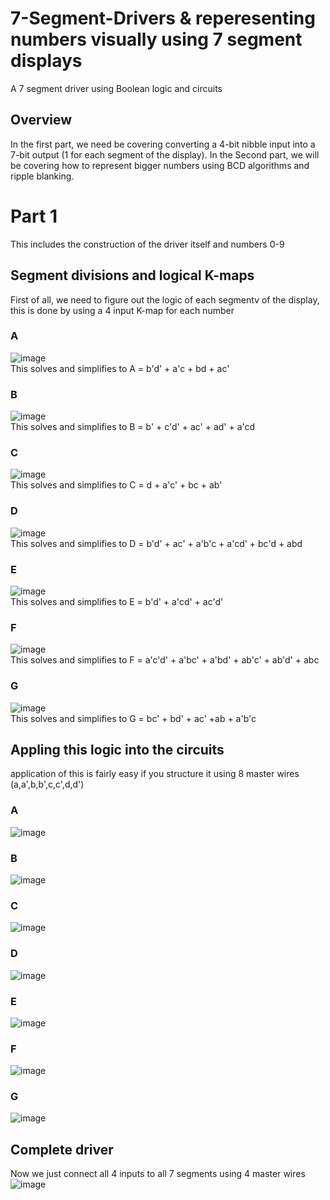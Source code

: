 # 7-Segment-Drivers & reperesenting numbers visually using 7 segment displays
A 7 segment driver using Boolean logic and circuits 
## Overview
In the first part, we need be covering converting a 4-bit nibble input into a 7-bit output (1 for each segment of the display).
In the Second part, we will be covering how to represent bigger numbers using BCD algorithms and ripple blanking.

# Part 1
This includes the construction of the driver itself and numbers 0-9

## Segment divisions and logical K-maps
First of all, we need to figure out the logic of each segmentv of the display, this is done by using a 4 input K-map for each number
### A
![image](https://github.com/gbentham06/7-Segment-Driver/assets/169713724/0afbb6eb-627f-4f4a-9413-a841f0a78751)<br/>
This solves and simplifies to A = b'd' + a'c + bd + ac'

### B
![image](https://github.com/gbentham06/7-Segment-Driver/assets/169713724/0c7bc262-aa0b-4fc5-bdc5-78422bf8f457)<br/>
This solves and simplifies to B = b' + c'd' + ac' + ad' + a'cd

### C
![image](https://github.com/gbentham06/7-Segment-Driver/assets/169713724/dd876016-753e-45e5-9f84-a95a337a066b)<br/>
This solves and simplifies to C = d + a'c' + bc + ab'

### D
![image](https://github.com/gbentham06/7-Segment-Driver/assets/169713724/84e7d995-de0b-4f98-a637-e259e0b29f43)<br/>
This solves and simplifies to D = b'd' + ac' + a'b'c + a'cd' + bc'd + abd

### E
![image](https://github.com/gbentham06/7-Segment-Driver/assets/169713724/b7c51c1d-6e0f-46f6-a4cf-539d717519de)<br/>
This solves and simplifies to E = b'd' + a'cd' + ac'd'

### F
![image](https://github.com/gbentham06/7-Segment-Driver/assets/169713724/0672f8c7-2a28-46cd-a0a3-149c1424b123)<br/>
This solves and simplifies to F = a'c'd' + a'bc' + a'bd' + ab'c' + ab'd' + abc

### G
![image](https://github.com/gbentham06/7-Segment-Driver/assets/169713724/d26e474e-196f-47b7-ba9f-51266a2ad722)<br/>
This solves and simplifies to G = bc' + bd' + ac' +ab + a'b'c

## Appling this logic into the circuits
application of this is fairly easy if you structure it using 8 master wires (a,a',b,b',c,c',d,d')

### A
![image](https://github.com/gbentham06/7-Segment-Driver/assets/169713724/9311d4c1-8e8d-4e3a-9367-11ee827f9ef1)

### B
![image](https://github.com/gbentham06/7-Segment-Driver/assets/169713724/adb88ce9-83b6-4f7b-9f56-602d6245bbb9)

### C
![image](https://github.com/gbentham06/7-Segment-Driver/assets/169713724/c4a02741-71d1-40e7-9682-b9dd065b4c41)

### D
![image](https://github.com/gbentham06/7-Segment-Driver/assets/169713724/cea3ca8e-9d37-4733-9c01-0acb455e563d)

### E
![image](https://github.com/gbentham06/7-Segment-Driver/assets/169713724/11b9196e-11d3-48c8-b44d-a285feacb542)

### F
![image](https://github.com/gbentham06/7-Segment-Driver/assets/169713724/08651185-b9e1-403d-9e72-6bc71ff89406)

### G
![image](https://github.com/gbentham06/7-Segment-Driver/assets/169713724/9f029ae1-7a2d-485f-b89b-4917013aafe7)

## Complete driver
Now we just connect all 4 inputs to all 7 segments using 4 master wires<br/>
![image](https://github.com/gbentham06/7-Segment-Driver/assets/169713724/eb1b3e98-fe5f-4d65-9864-7876b17d00a8)

